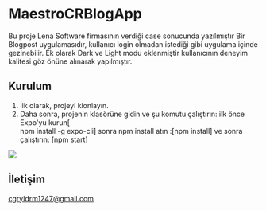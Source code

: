# MaestroCRBlogApp

Bu proje Lena Software firmasının verdiği case sonucunda yazılmıştır
Bir Blogpost uygulamasıdır, kullanıcı login olmadan istediği gibi uygulama içinde gezinebilir.
Ek olarak Dark ve Light modu eklenmiştir kullanıcının deneyim kalitesi göz önüne alınarak yapılmıştır.


## Kurulum

1. İlk olarak, projeyi klonlayın.
2. Daha sonra, projenin klasörüne gidin ve şu komutu çalıştırın: ilk önce Expo'yu kurun[	
npm install -g expo-cli] sonra npm install atın :[npm install] ve sonra çalıştırın: [npm start]


<img src="https://github.com/cgryldrm1247/MaestroCRBlogApp/blob/master/ezgif.com-video-to-gif%20(2).gif" width="auto">





## İletişim
cgryldrm1247@gmail.com

